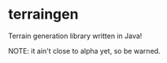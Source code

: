 terraingen
==========

Terrain generation library written in Java!

NOTE: it ain't close to alpha yet, so be warned.